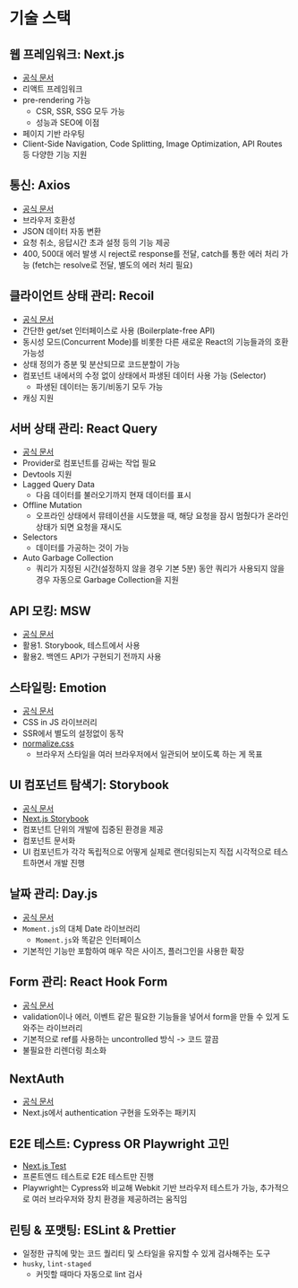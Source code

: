 # 기술 스택

## 웹 프레임워크: Next.js

- [공식 문서](https://nextjs.org/)
- 리액트 프레임워크
- pre-rendering 가능
  - CSR, SSR, SSG 모두 가능
  - 성능과 SEO에 이점
- 페이지 기반 라우팅
- Client-Side Navigation, Code Splitting, Image Optimization, API Routes 등 다양한 기능 지원

## 통신: Axios

- [공식 문서](https://axios-http.com/kr/)
- 브라우저 호환성
- JSON 데이터 자동 변환
- 요청 취소, 응답시간 초과 설정 등의 기능 제공
- 400, 500대 에러 발생 시 reject로 response를 전달, catch를 통한 에러 처리 가능 (fetch는 resolve로 전달, 별도의 에러 처리 필요)

## 클라이언트 상태 관리: Recoil

- [공식 문서](https://recoiljs.org/ko/)
- 간단한 get/set 인터페이스로 사용 (Boilerplate-free API)
- 동시성 모드(Concurrent Mode)를 비롯한 다른 새로운 React의 기능들과의 호환 가능성
- 상태 정의가 증분 및 분산되므로 코드분할이 가능
- 컴포넌트 내에서의 수정 없이 상태에서 파생된 데이터 사용 가능 (Selector)
  - 파생된 데이터는 동기/비동기 모두 가능
- 캐싱 지원

## 서버 상태 관리: React Query

- [공식 문서](https://tanstack.com/query/v4)
- Provider로 컴포넌트를 감싸는 작업 필요
- Devtools 지원
- Lagged Query Data
  - 다음 데이터를 불러오기까지 현재 데이터를 표시
- Offline Mutation
  - 오프라인 상태에서 뮤테이션을 시도했을 때, 해당 요청을 잠시 멈췄다가 온라인 상태가 되면 요청을 재시도
- Selectors
  - 데이터를 가공하는 것이 가능
- Auto Garbage Collection
  - 쿼리가 지정된 시간(설정하지 않을 경우 기본 5분) 동안 쿼리가 사용되지 않을 경우 자동으로 Garbage Collection을 지원

## API 모킹: MSW

- [공식 문서](https://mswjs.io/)
- 활용1. Storybook, 테스트에서 사용
- 활용2. 백엔드 API가 구현되기 전까지 사용

## 스타일링: Emotion

- [공식 문서](https://emotion.sh/docs/introduction)
- CSS in JS 라이브러리
- SSR에서 별도의 설정없이 동작
- [normalize.css](https://github.com/necolas/normalize.css)
  - 브라우저 스타일을 여러 브라우저에서 일관되어 보이도록 하는 게 목표

## UI 컴포넌트 탐색기: Storybook

- [공식 문서](https://storybook.js.org/)
- [Next.js Storybook](https://storybook.js.org/blog/get-started-with-storybook-and-next-js/)
- 컴포넌트 단위의 개발에 집중된 환경을 제공
- 컴포넌트 문서화
- UI 컴포넌트가 각각 독립적으로 어떻게 실제로 랜더링되는지 직접 시각적으로 테스트하면서 개발 진행

## 날짜 관리: Day.js

- [공식 문서](https://day.js.org/)
- `Moment.js`의 대체 Date 라이브러리
  - `Moment.js`와 똑같은 인터페이스
- 기본적인 기능만 포함하여 매우 작은 사이즈, 플러그인을 사용한 확장

## Form 관리: React Hook Form

- [공식 문서](https://react-hook-form.com/)
- validation이나 에러, 이벤트 같은 필요한 기능들을 넣어서 form을 만들 수 있게 도와주는 라이브러리
- 기본적으로 ref를 사용하는 uncontrolled 방식 -> 코드 깔끔
- 불필요한 리렌더링 최소화

## NextAuth

- [공식 문서](https://next-auth.js.org/)
- Next.js에서 authentication 구현을 도와주는 패키지

## E2E 테스트: Cypress OR Playwright 고민

- [Next.js Test](https://nextjs.org/docs/testing)
- 프론트엔드 테스트로 E2E 테스트만 진행
- Playwright는 Cypress와 비교해 Webkit 기반 브라우저 테스트가 가능, 추가적으로 여러 브라우저와 장치 환경을 제공하려는 움직임

## 린팅 & 포맷팅: ESLint & Prettier

- 일정한 규칙에 맞는 코드 퀄리티 및 스타일을 유지할 수 있게 검사해주는 도구
- `husky`, `lint-staged`
  - 커밋할 때마다 자동으로 lint 검사

